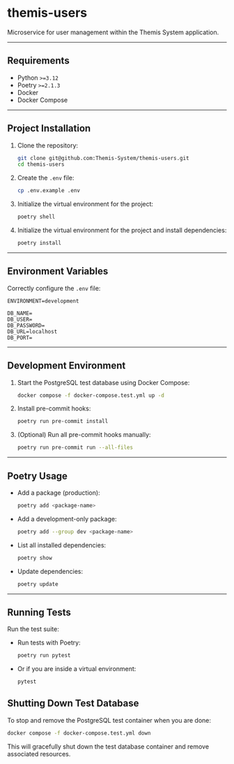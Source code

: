 # themis-users

Microservice for user management within the Themis System application.

---

## Requirements

- Python `>=3.12`
- Poetry `>=2.1.3`
- Docker
- Docker Compose

---

## Project Installation

1. Clone the repository:
   ```bash
   git clone git@github.com:Themis-System/themis-users.git
   cd themis-users
   ```

2. Create the `.env` file:
   ```bash
   cp .env.example .env
   ```

3. Initialize the virtual environment for the project:
   ```bash
   poetry shell
   ```

4. Initialize the virtual environment for the project and install dependencies:
   ```bash
   poetry install
   ```

---

## Environment Variables

Correctly configure the `.env` file:

```env
ENVIRONMENT=development

DB_NAME=
DB_USER=
DB_PASSWORD=
DB_URL=localhost
DB_PORT=
```

---

## Development Environment

1. Start the PostgreSQL test database using Docker Compose:
   ```bash
   docker compose -f docker-compose.test.yml up -d
   ```

2. Install pre-commit hooks:
   ```bash
   poetry run pre-commit install
   ```

3. (Optional) Run all pre-commit hooks manually:
   ```bash
   poetry run pre-commit run --all-files
   ```

---

## Poetry Usage

- Add a package (production):

  ```bash
  poetry add <package-name>
  ```

- Add a development-only package:

  ```bash
  poetry add --group dev <package-name>
  ```

- List all installed dependencies:

  ```bash
  poetry show
  ```

- Update dependencies:

  ```bash
  poetry update
  ```

---

## Running Tests

Run the test suite:

- Run tests with Poetry:
  ```bash
  poetry run pytest
  ```

- Or if you are inside a virtual environment:
  ```bash
  pytest
  ```

## Shutting Down Test Database

To stop and remove the PostgreSQL test container when you are done:

```bash
docker compose -f docker-compose.test.yml down
```

This will gracefully shut down the test database container and remove associated resources.
